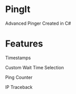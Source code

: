 # PingIt
Advanced Pinger Created in C#


# Features
Timestamps

Custom Wait Time Selection

Ping Counter

IP Traceback
